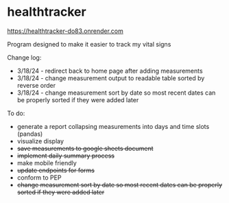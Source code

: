 # healthtracker
https://healthtracker-do83.onrender.com


Program designed to make it easier to track my vital signs

Change log:
* 3/18/24 - redirect back to home page after adding measurements
* 3/18/24 - change measurement output to readable table sorted by reverse order
* 3/18/24 - change measurement sort by date so most recent dates can be properly sorted if they were added later

To do:
* generate a report collapsing measurements into days and time slots (pandas)
* visualize display
* ~~save measurements to google sheets document~~
* ~~implement daily summary process~~
* make mobile friendly
* ~~update endpoints for forms~~
* conform to PEP
* ~~change measurement sort by date so most recent dates can be properly sorted if they were added later~~
